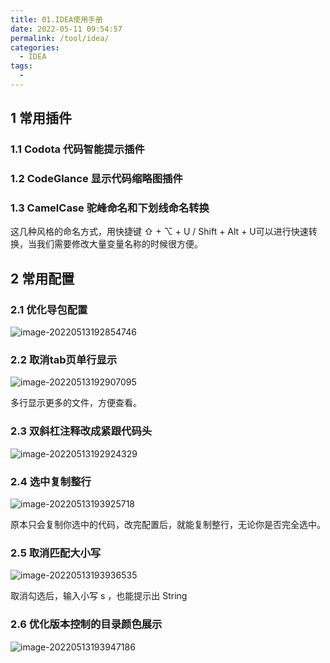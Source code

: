 ```yaml
---
title: 01.IDEA使用手册
date: 2022-05-11 09:54:57
permalink: /tool/idea/
categories: 
  - IDEA
tags: 
  - 
---
```


## 1 常用插件

### 1.1  Codota 代码智能提示插件

### 1.2 CodeGlance 显示代码缩略图插件

### 1.3 CamelCase 驼峰命名和下划线命名转换

这几种风格的命名方式，用快捷键 ⇧ + ⌥ + U / Shift + Alt + U可以进行快速转换，当我们需要修改大量变量名称的时候很方便。

## 2 常用配置

### 2.1 优化导包配置

![image-20220513192854746](https://www.lovebetterworld.com:8443/uploads/2022/05/13/627e41ce12106.png)

### 2.2 取消tab页单行显示

![image-20220513192907095](https://www.lovebetterworld.com:8443/uploads/2022/05/13/627e41da85280.png)

多行显示更多的文件，方便查看。

### 2.3 双斜杠注释改成紧跟代码头

![image-20220513192924329](https://www.lovebetterworld.com:8443/uploads/2022/05/13/627e41eba40a6.png)

### 2.4 选中复制整行

![image-20220513193925718](https://www.lovebetterworld.com:8443/uploads/2022/05/13/627e4444e8df6.png)

原本只会复制你选中的代码，改完配置后，就能复制整行，无论你是否完全选中。

### 2.5 取消匹配大小写

![image-20220513193936535](https://www.lovebetterworld.com:8443/uploads/2022/05/13/627e444fc9db1.png)

取消勾选后，输入小写 s ，也能提示出 String

### 2.6 优化版本控制的目录颜色展示

![image-20220513193947186](https://www.lovebetterworld.com:8443/uploads/2022/05/13/627e445a698f6.png)

